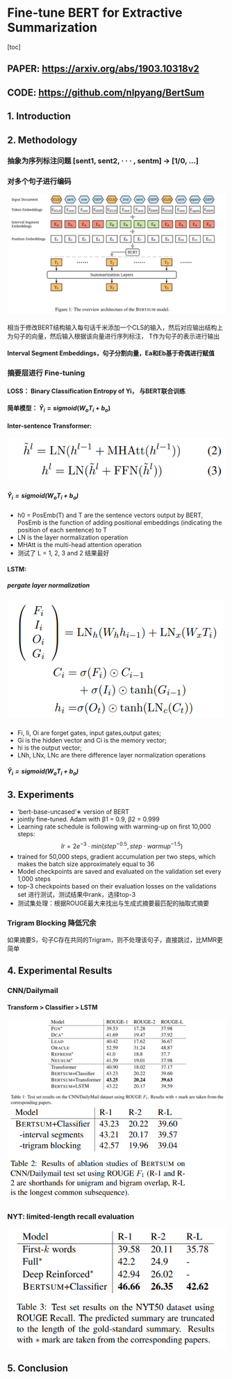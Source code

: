 # Fine-tune BERT for Extractive Summarization
[toc]

## PAPER: https://arxiv.org/abs/1903.10318v2
## CODE: https://github.com/nlpyang/BertSum

## 1. Introduction

## 2. Methodology
### 抽象为序列标注问题 [sent1, sent2, · · · , sentm] -> [1/0, ...]
### 对多个句子进行编码
#### ![](../../images/d0001/411948541126211.png)
相当于修改BERT结构输入每句话千米添加一个CLS的输入，然后对应输出结构上为句子的向量，然后输入根据该向量进行序列标注， T作为句子的表示进行输出
#### Interval Segment Embeddings，句子分割向量，Ea和Eb基于奇偶进行赋值

### 摘要层进行 Fine-tuning
#### LOSS： Binary Classification Entropy of Yi， 与BERT联合训练
#### 简单模型： $\hat Y_i = sigmoid(W_oT_i + b_o)$
#### Inter-sentence Transformer:
##### ![](../../images/d0001/391948221626211.png)
##### $\hat Y_i = sigmoid(W_oT_i + b_o)$
- h0 = PosEmb(T) and T are the sentence vectors output by BERT, PosEmb is the function of adding positional embeddings (indicating the position of each sentence) to T
- LN is the layer normalization operation
- MHAtt is the multi-head attention operation
- 测试了 L = 1, 2, 3 and 2 结果最好

#### LSTM:
##### pergate layer normalization
##### ![](../../images/d0001/371948411626211.png)
- Fi, Ii, Oi are forget gates, input gates,output gates;
- Gi is the hidden vector and Ci is the memory vector; 
- hi is the output vector;
- LNh, LNx, LNc are there difference layer normalization operations
##### $\hat Y_i = sigmoid(W_oT_i + b_o)$

## 3. Experiments
- ‘bert-base-uncased’∗ version of BERT
- jointly fine-tuned. Adam with β1 = 0.9, β2 = 0.999
- Learning rate schedule is following with warming-up on first 10,000 steps: $$lr = 2e^{−3}· min(step^{−0.5}, step · warmup^{−1.5})$$
- trained for 50,000 steps,  gradient accumulation per two steps, which makes the batch size approximately equal to 36
- Model checkpoints are saved and evaluated on the validation set every 1,000 steps
- top-3 checkpoints based on their evaluation losses on the validations set 进行测试，测试结果中rank，选择top-3
- 测试集处理：根据ROUGE最大来找出与生成式摘要最匹配的抽取式摘要

### Trigram Blocking 降低冗余
如果摘要S，句子C存在共同的Trigram，则不处理该句子，直接跳过，比MMR更简单

## 4. Experimental Results
### CNN/Dailymail
#### Transform > Classifier > LSTM
![](../../images/d0001/531948191626211.png)
![](../../images/d0001/371948471726211.png)

### NYT: limited-length recall evaluation
![](../../images/d0001/471948491726211.png)

## 5. Conclusion
